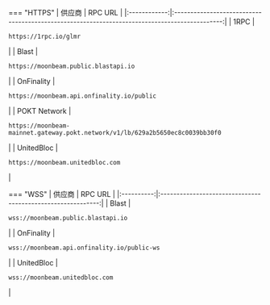 === "HTTPS"
    |    供应商    |                                            RPC URL                                            |
    |:------------:|:---------------------------------------------------------------------------------------------:|
    |     1RPC     |                             <pre>```https://1rpc.io/glmr```</pre>                             |
    |    Blast     |                     <pre>```https://moonbeam.public.blastapi.io```</pre>                      |
    |  OnFinality  |                  <pre>```https://moonbeam.api.onfinality.io/public```</pre>                   |
    | POKT Network | <pre>```https://moonbeam-mainnet.gateway.pokt.network/v1/lb/629a2b5650ec8c0039bb30f0```</pre> |
    |  UnitedBloc  |                       <pre>```https://moonbeam.unitedbloc.com```</pre>                        |

=== "WSS"
    |   供应商   |                           RPC URL                           |
    |:----------:|:-----------------------------------------------------------:|
    |   Blast    |     <pre>```wss://moonbeam.public.blastapi.io```</pre>      |
    | OnFinality | <pre>```wss://moonbeam.api.onfinality.io/public-ws```</pre> |
    | UnitedBloc |       <pre>```wss://moonbeam.unitedbloc.com```</pre>        |
